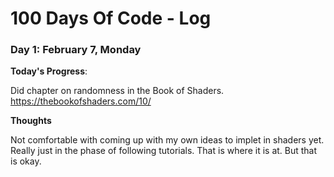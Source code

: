 # 100 Days Of Code - Log

### Day 1: February 7, Monday

**Today's Progress**: 

Did chapter on randomness in the Book of Shaders. https://thebookofshaders.com/10/

**Thoughts** 

Not comfortable with coming up with my own ideas to implet in shaders yet. Really just in the phase of following tutorials. That is where it is at. But that is okay. 

